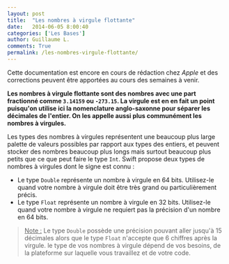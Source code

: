```yaml
---
layout: post
title:  "Les nombres à virgule flottante"
date:   2014-06-05 8:00:40
categories: ['Les Bases']
author: Guillaume L.
comments: True
permalink: /les-nombres-virgule-flottante/
---
```


<div class="swift1">
	<p>Cette documentation est encore en cours de rédaction chez <em>Apple</em> et des corrections peuvent être apportées au cours des semaines à venir.</p>
</div>

**Les nombres à virgule flottante sont des nombres avec une part fractionné comme <code>3.14159</code> ou <code>-273.15</code>. La virgule est en en fait un point puisqu'on utilise ici la nomenclature anglo-saxonne pour séparer les décimales de l'entier. On les appelle aussi plus communément les nombres à virgules.**

Les types des nombres à virgules représentent une beaucoup plus large palette de valeurs possibles par rapport aux types des entiers, et peuvent stocker des nombres beaucoup plus longs mais surtout beaucoup plus petits que ce que peut faire le type <code>Int</code>. Swift propose deux types de nombres à virgules dont le signe est connu :

<ul><li>Le type <code>Double</code> représente un nombre à virgule en 64 bits. Utilisez-le quand votre nombre à virgule doit être très grand ou particulièrement précis.</li>
<li>Le type <code>Float</code> représente un nombre à virgule en 32 bits. Utilisez-le quand votre nombre à virgule ne requiert pas la précision d'un nombre en 64 bits.</li></ul>

><u>Note :</u> Le type <code>Double</code> possède une précision pouvant aller jusqu'à 15 décimales alors que le type <code>Float</code> n'accepte que 6 chiffres après la virgule. le type de vos nombres à virgule dépend de vos besoins, de la plateforme sur laquelle vous travaillez et de votre code.